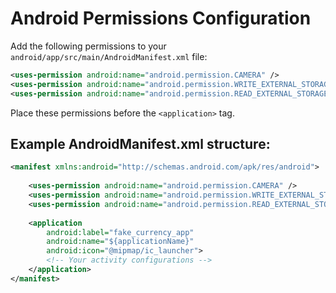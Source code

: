 # Android Permissions Configuration

Add the following permissions to your `android/app/src/main/AndroidManifest.xml` file:

```xml
<uses-permission android:name="android.permission.CAMERA" />
<uses-permission android:name="android.permission.WRITE_EXTERNAL_STORAGE" />
<uses-permission android:name="android.permission.READ_EXTERNAL_STORAGE" />
```

Place these permissions before the `<application>` tag.

## Example AndroidManifest.xml structure:

```xml
<manifest xmlns:android="http://schemas.android.com/apk/res/android">
    
    <uses-permission android:name="android.permission.CAMERA" />
    <uses-permission android:name="android.permission.WRITE_EXTERNAL_STORAGE" />
    <uses-permission android:name="android.permission.READ_EXTERNAL_STORAGE" />
    
    <application
        android:label="fake_currency_app"
        android:name="${applicationName}"
        android:icon="@mipmap/ic_launcher">
        <!-- Your activity configurations -->
    </application>
</manifest>
```

